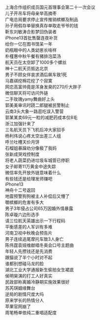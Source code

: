 上海合作组织成员国元首理事会第二十一次会议  
儿子开吊车将母亲举高摘枣  
广电总局要求停止宣传推销槟榔及制品  
孙子用假存单替换真存单取走爷爷的钱  
靳东刘敏涛合影梦回伪装者  
iPhone13首批售罄连夜补货  
给你一亿在图书馆呆一年  
奶瓶眼中的人类幼崽长啥样  
朴槿惠中秋午餐有猪排泡菜汤  
航天员在太空卸了1000多个螺丝  
神十二航天员抵达北京  
男子不顾女伴哀求酒后飙车致1死  
马嘉祺挖棉花挖了个寂寞  
网恋高富帅竟是浑身发臭的270斤大胖子  
微信聊天将可访问外链  
二手玫瑰yamy舞曲好上头  
郭美美审讯时跷二郎腿被民警制止  
云南3头大象一路逛吃误入警营  
郭某某卖69元一粒的减肥药成本仅8毛  
浙江加强针来了  
三名航天员下飞机后冲大家招手  
杨利伟说心疼太空出差三人组  
呼兰吐槽天价月饼  
石榴姐暴躁劝分像极了我妈  
张新成哭戏控制度  
将老人蔬菜扔进垃圾车城管已停职  
女子邮寄11万黄金中途失踪  
微信率先开放外链意味着什么  
有些钱还是给理发师赚吧  
iPhone13  
神舟十二号返回  
地震预警狗狗被主人补偿后又懵了  
嚼槟榔的危害有多大  
男子3年侵占公司65万因婚外情暴露  
陈卓璇六边形选手  
请三位航天英雄出示一下行程码  
平衡感差的人军训有多难  
河南卫视中秋晚会预告片  
男子连续追尾摩托车致3人身亡  
陈伟霆袁娅维献唱冬奥会口号主题曲  
年轻人先攒钱还是先消费  
跟猫说了半个小时对不起  
谁都别想碰马龙的脸  
湖北工业大学通报新生偷拍女生裙底  
侯明昊演的打工人好真实  
民政部称离婚冷静期实施效果很好  
苏芮琪姻缘舞台  
逆局的剧情尺度大吗  
原来学长的热情分人  
苹果官网崩了  
周笔畅单依纯二重唱适配度  
